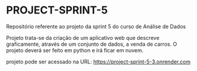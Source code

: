 # PROJECT-SPRINT-5
Repositório referente ao projeto da sprint 5 do curso de Análise de Dados

Projeto trata-se da criação de um aplicativo web que descreve graficamente, através de um conjunto de dados, a venda de carros.
O projeto deverá ser feito em python e irá ficar em nuvem. 

projeto pode ser acessado na URL: https://project-sprint-5-3.onrender.com